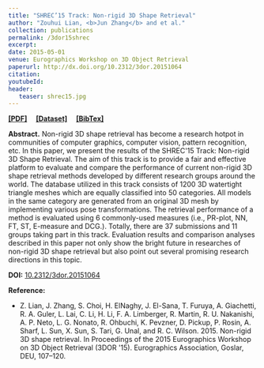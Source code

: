 ```yaml
---
title: "SHREC’15 Track: Non-rigid 3D Shape Retrieval"
author: "Zouhui Lian, <b>Jun Zhang</b> and et al."
collection: publications
permalink: /3dor15shrec
excerpt: 
date: 2015-05-01
venue: Eurographics Workshop on 3D Object Retrieval
paperurl: http://dx.doi.org/10.2312/3dor.20151064
citation: 
youtubeId: 
header:
   teaser: shrec15.jpg
---
```


<a href="http://halajun.github.io/files/3dor15lian.pdf" target="_blank"><b>[PDF]</b></a>&emsp;
<a href="http://www.icst.pku.edu.cn/zlian/representa/3d15/index.htm" target="_blank"><b>[Dataset]</b></a>&emsp;
<a href="https://halajun.github.io/files/lian15nonrigid.txt" target="_blank"><b>[BibTex]</b></a>

<!-- ![Kernel_pic](/images/banners/kernel1.png){:class="img-responsive"} -->

<b>Abstract.</b> Non-rigid 3D shape retrieval has become a research hotpot in communities of computer graphics, computer vision, pattern recognition, etc. In this paper, we present the results of the SHREC'15 Track: Non-rigid 3D Shape Retrieval. The aim of this track is to provide a fair and effective platform to evaluate and compare the performance of current non-rigid 3D shape retrieval methods developed by different research groups around the world. The database utilized in this track consists of 1200 3D watertight triangle meshes which are equally classified into 50 categories. All models in the same category are generated from an original 3D mesh by implementing various pose transformations. The retrieval performance of a method is evaluated using 6 commonly-used measures (i.e., PR-plot, NN, FT, ST, E-measure and DCG.). Totally, there are 37 submissions and 11 groups taking part in this track. Evaluation results and comparison analyses described in this paper not only show the bright future in researches of non-rigid 3D shape retrieval but also point out several promising research directions in this topic.

**DOI:** <a href="https://doi.org/10.2312/3dor.20151064" target="_blank">10.2312/3dor.20151064</a>

<b>Reference:</b>
* Z. Lian, J. Zhang, S. Choi, H. ElNaghy, J. El-Sana, T. Furuya, A. Giachetti, R. A. Guler, L. Lai, C. Li, H. Li, F. A. Limberger, R. Martin, R. U. Nakanishi, A. P. Neto, L. G. Nonato, R. Ohbuchi, K. Pevzner, D. Pickup, P. Rosin, A. Sharf, L. Sun, X. Sun, S. Tari, G. Unal, and R. C. Wilson. 2015. Non-rigid 3D shape retrieval. In Proceedings of the 2015 Eurographics Workshop on 3D Object Retrieval (3DOR '15). Eurographics Association, Goslar, DEU, 107–120.
